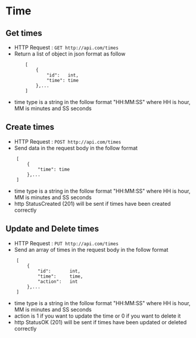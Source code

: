 # Time

## Get times
* HTTP Request : ```GET http://api.com/times```
* Return a list of object in json format as follow
    ``` 
        [
            {
                "id":   int,    
                "time": time 
            },...
        ]
    ```
* time type is a string in the follow format "HH:MM:SS" where HH is hour, MM is minutes and SS seconds


## Create times
* HTTP Request : ```POST http://api.com/times```
* Send data in the request body in the follow format 
``` 
    [
        {  
            "time": time
        },...
    ]
```
* time type is a string in the follow format "HH:MM:SS" where HH is hour, MM is minutes and SS seconds
* http StatusCreated (201) will be sent if times have been created correctly

## Update and Delete times

* HTTP Request : ```PUT http://api.com/times```
* Send an array of times in the request body in the follow format
``` 
    [
        {  
            "id":       int,
            "time":     time,
            "action":   int
        },...
    ]
```
* time type is a string in the follow format "HH:MM:SS" where HH is hour, MM is minutes and SS seconds
* action is 1 if you want to update the time or 0 if you want to delete it
* http StatusOK (201) will be sent if times have been updated or deleted correctly